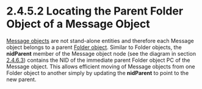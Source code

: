 <html dir="LTR" xmlns:mshelp="http://msdn.microsoft.com/mshelp" xmlns:ddue="http://ddue.schemas.microsoft.com/authoring/2003/5" xmlns:xlink="http://www.w3.org/1999/xlink" xmlns:tool="http://www.microsoft.com/tooltip">
    <head>
        <meta http-equiv="Content-Type" content="text/html; CHARSET=utf-8"></meta>
        <meta name="save" content="history"></meta>
        <title>2.4.5.2 Locating the Parent Folder Object of a Message Object</title>
        <xml>
            <mshelp:toctitle title="2.4.5.2 Locating the Parent Folder Object of a Message Object"></mshelp:toctitle>
            <mshelp:rltitle title="[MS-PST]: Locating the Parent Folder Object of a Message Object"></mshelp:rltitle>
            <mshelp:keyword index="A" term="cf4c8e64-c36b-4a79-96dc-14e47c1d22af"></mshelp:keyword>
            <mshelp:attr name="DCSext.ContentType" value="open specification"></mshelp:attr>
            <mshelp:attr name="AssetID" value="cf4c8e64-c36b-4a79-96dc-14e47c1d22af"></mshelp:attr>
            <mshelp:attr name="TopicType" value="kbRef"></mshelp:attr>
            <mshelp:attr name="DCSext.Title" value="[MS-PST]: Locating the Parent Folder Object of a Message Object" />
        </xml>
    </head>
    <body>
        <div id="header">
            <h1 class="heading">2.4.5.2 Locating the Parent Folder Object of a Message Object</h1>
        </div>
        <div id="mainSection">
            <div id="mainBody">
                <div id="allHistory" class="saveHistory"></div>
                <div id="sectionSection0" class="section" name="collapseableSection">
                    

<p><a href="08220cc9-69b1-4072-a2e7-2a0ff201d505.html#gt_b6c15d0c-d992-421d-ba96-99d3b63894cf">Message
objects</a> are not stand-alone entities and therefore each Message object
belongs to a parent <a href="08220cc9-69b1-4072-a2e7-2a0ff201d505.html#gt_0682daa7-c1b8-419b-8a32-6048833d0b72">Folder
object</a>. Similar to Folder objects, the <b>nidParent</b> member of the
Message object node (see the diagram in section <a href="f3fcc68c-53ee-4c2a-82d7-113e44f1fb3f.md">2.4.6.3</a>) contains the NID
of the immediate parent Folder object PC of the Message object. This allows efficient
moving of Message objects from one Folder object to another simply by updating
the <b>nidParent</b> to point to the new parent.</p>
                </div>
            </div>
        </div>
    </body>
</html>